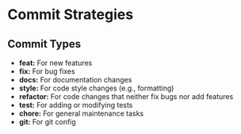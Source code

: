# Commit Strategies

## Commit Types

- **feat:** For new features
- **fix:** For bug fixes
- **docs:** For documentation changes
- **style:** For code style changes (e.g., formatting)
- **refactor:** For code changes that neither fix bugs nor add features
- **test:** For adding or modifying tests
- **chore:** For general maintenance tasks
- **git:** For git config

